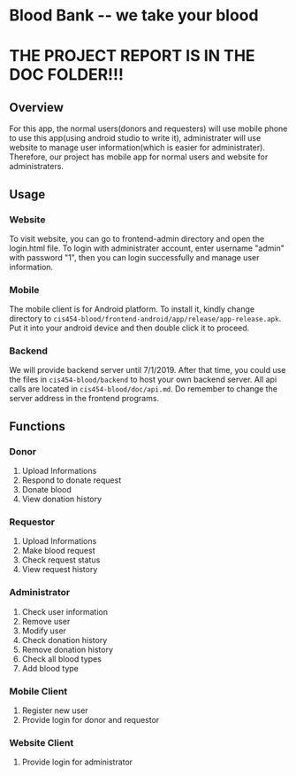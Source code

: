 # Blood Bank -- we take your blood

# __THE PROJECT REPORT IS IN THE DOC FOLDER!!!__

## Overview
For this app, the normal users(donors and requesters) will use mobile phone to use this app(using android studio to write it), administrater will use website to manage user information(which is easier for administrater). Therefore, our project has mobile app for normal users and website for administraters.


## Usage
### Website
To visit website, you can go to frontend-admin directory and open the login.html file.
To login with administrater account, enter username "admin" with password "1", then you can login successfully and manage user information.


### Mobile
The mobile client is for Android platform. To install it, kindly change directory to `cis454-blood/frontend-android/app/release/app-release.apk`. Put it into your android device and then double click it to proceed.

### Backend
We will provide backend server until 7/1/2019. After that time, you could use the files in `cis454-blood/backend` to host your own backend server. All api calls are located in `cis454-blood/doc/api.md`. Do remember to change the server address in the frontend programs.


## Functions
### Donor
1. Upload Informations
2. Respond to donate request
3. Donate blood
4. View donation history

### Requestor
1. Upload Informations
2. Make blood request
3. Check request status
4. View request history

### Administrator
1. Check user information
2. Remove user
3. Modify user
4. Check donation history
5. Remove donation history
6. Check all blood types
7. Add blood type

### Mobile Client
1. Register new user
2. Provide login for donor and requestor

### Website Client
1. Provide login for administrator